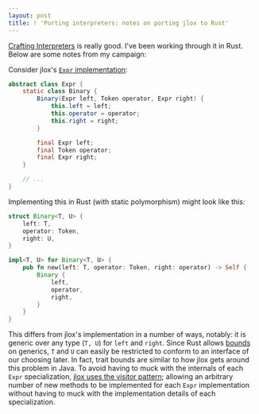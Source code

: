```yaml
---
layout: post
title: ! 'Porting interpreters: notes on porting jlox to Rust'
---
```

[Crafting Interpreters][ci] is really good. I've been working through it in Rust.
Below are some notes from my campaign:

Consider jlox's [`Expr` implementation][jlox-expr]:
```java
abstract class Expr {
    static class Binary {
        Binary(Expr left, Token operator, Expr right) {
            this.left = left;
            this.operator = operator;
            this.right = right;
        }

        final Expr left;
        final Token operator;
        final Expr right;
    }

    // ...
}
```

Implementing this in Rust (with static polymorphism) might look like this:
```rust
struct Binary<T, U> {
    left: T,
    operator: Token,
    right: U,
}

impl<T, U> for Binary<T, U> {
    pub fn new(left: T, operator: Token, right: operator) -> Self {
        Binary {
            left,
            operator,
            right,
        }
    }
}
```

This differs from jlox's implementation in a number of ways, notably: it is
generic over any type (`T, U`) for `left` and `right`. Since Rust allows
[bounds][doc-bounds] on generics, `T` and `U` can easily be restricted to
conform to an interface of our choosing later. In fact, trait bounds are
similar to how jlox gets around this problem in Java. To avoid having to muck
with the internals of each `Expr` specialization, [jlox uses the visitor
pattern][jlox-visitor]; allowing an arbitrary number of new methods to be
implemented for each `Expr` implementation without having to muck with the
implementation details of each specialization.

[ci]: http://www.craftinginterpreters.com/
[jlox-visitor]: https://github.com/munificent/craftinginterpreters/blob/3dc7cc2030b26dc747d339cde4aa31dad1189b7b/java/com/craftinginterpreters/lox/Expr.java#L7
[jlox-expr]: https://github.com/munificent/craftinginterpreters/blob/3dc7cc2030b26dc747d339cde4aa31dad1189b7b/java/com/craftinginterpreters/lox/Expr.java#L40
[doc-bounds]: https://doc.rust-lang.org/stable/rust-by-example/generics/bounds.html
